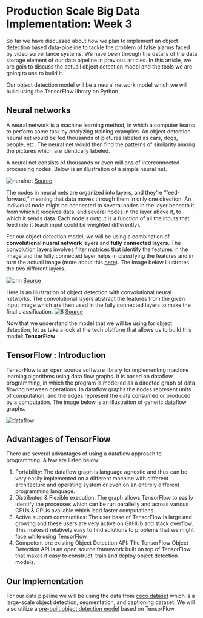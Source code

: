 # Production Scale Big Data Implementation: Week 3

So far we have discussed about how we plan to implement an object detection based data-pipeline to tackle the problem of false alarms faced by video surveillance systems. We have been through the details of the data storage element of our data pipeline in previous articles. In this article, we are goin to discuss the actuall object detection model and the tools we are going to use to build it. 

Our object detection model will be a neural network model which we will build using the TensorFlow library on Python.

## Neural networks

A neural network is a machine learning method, in which a computer learns to perform some task by analyzing training examples. An object detection neural net would be fed thousands of pictures labeled as cars, dogs, people, etc. The neural net would then find the patterns of similarity among the pictures which are identically labeled.

A neural net consists of thousands or even millions of interconnected processing nodes. Below is an illustration of a simple neural net.

![neralnet](https://upload.wikimedia.org/wikipedia/commons/thumb/4/46/Colored_neural_network.svg/300px-Colored_neural_network.svg.png)
[Source](https://upload.wikimedia.org/wikipedia/commons/thumb/4/46/Colored_neural_network.svg/300px-Colored_neural_network.svg.png)

The nodes in neural nets are organized into layers, and they’re “feed-forward,” meaning that data moves through them in only one direction. An individual node might be connected to several nodes in the layer beneath it, from which it receives data, and several nodes in the layer above it, to which it sends data. Each node's output is a function of all the inputs that feed into it (each input could be weighted differently).

For our object detection model, we will be using a combination of **convolutional nueral network** layers and **fully connected layers**. The convolution layers involves filter matrices that identify the features in the image and the fully connected layer helps in classifying the features and in turn the actuall image (more about this [ here](https://ujjwalkarn.me/2016/08/11/intuitive-explanation-convnets/)). The image below illustrates the two different layers.


![cnn](https://github.com/kristjankorjus/Replicating-DeepMind/blob/master/doc/report/images/Convolutional_NN2.png?raw=true)
[Source](https://github.com/kristjankorjus/Replicating-DeepMind/blob/master/doc/report/images/Convolutional_NN2.png?raw=true)

Here is an illustration of object detection with convolutional neural networks. The convolutional layers abstract the features from the given input image which are then used in the fully connected layers to make the final classification.
![8](https://ujwlkarn.files.wordpress.com/2016/08/conv_all.png?w=1024)
[Source](https://ujwlkarn.files.wordpress.com/2016/08/conv_all.png?w=1024)

Now that we understand the model that we will be using for object detection, let us take a look at the tech platform that allows us to build this model: **TensorFlow** 

## TensorFlow : Introduction

TensorFlow is an open source software library for implementing machine learning algorithms using data flow graphs. It is based on dataflow programming, in which the program is modelled as a directed graph of data flowing between operations. In dataflow graphs the nodes represent units of computation, and the edges represent the data consumed or produced by a computation. The image below is an illustration of generic dataflow graphs.

![dataflow](https://www.tensorflow.org/images/tensors_flowing.gif)

## Advantages of TensorFlow
There are several advantages of using a dataflow approach to programming. A few are listed below:
1. Portability: The dataflow graph is language agnostic and thus can be very easily implemented on a different machine with different architecture and operating system or even on an entirely different programming language.
2. Distributed & Flexible execution: The graph allows TensorFlow to easily identify the processes which can be run parallelly and across various CPUs & GPUs available which lead faster computations.
3. Active support communities: The user base of TensorFlow is large and growing and these users are very active on GitHUb and stack overflow. This makes it relatively easy to find solutions to problems that we might face while using TensorFlow.
4. Competent pre existing Object Detection API:  The TensorFlow Object Detection API is an open source framework built on top of TensorFlow that makes it easy to construct, train and deploy object detection models.

## Our Implementation

For our data pipeline we will be using the data from [coco dataset](http://cocodataset.org/#home) which is a large-scale object detection, segmentation, and captioning dataset. We will also utilize a [pre-built object detection model](https://github.com/Zehaos/MobileNet) based on TensorFlow. 


